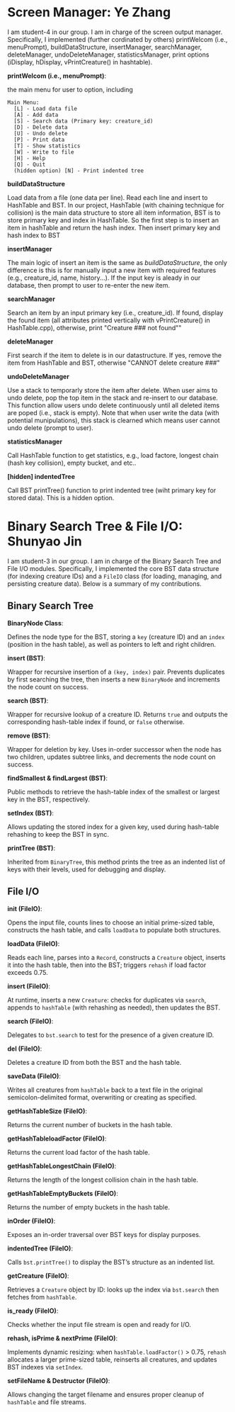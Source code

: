 # Screen Manager: Ye Zhang


I am student-4 in our group. I am in charge of the screen output manager. Specifically, I implemented (further cordinated by others) printWelcom (i.e., menuPrompt), buildDataStructure, insertManager, searchManager, deleteManager, undoDeleteManager, statisticsManager, print options (iDisplay, hDisplay, vPrintCreature() in hashtable).

**printWelcom (i.e., menuPrompt)**: 

the main menu for user to option, including 
```
Main Menu:
  [L] - Load data file
  [A] - Add data
  [S] - Search data (Primary key: creature_id)
  [D] - Delete data
  [U] - Undo delete
  [P] - Print data
  [T] - Show statistics
  [W] - Write to file
  [H] - Help
  [Q] - Quit
  (hidden option) [N] - Print indented tree
```

**buildDataStructure**

Load data from a file (one data per line). Read each line and insert to HashTable and BST. In our project, HashTable (with chaining technique for collision) is the main data structure to store all item information, BST is to store primary key and index in HashTable. So the first step is to insert an item in hashTable and return the hash index. Then insert primary key and hash index to BST

**insertManager**

The main logic of insert an item is the same as *buildDataStructure*, the only difference is this is for manually input a new item with required features (e.g., creature_id, name, history...). If the input key is aleady in our database, then prompt to user to re-enter the new item.

**searchManager**

Search an item by an input primary key (i.e., creature_id). If found, display the found item (all attributes printed vertically with vPrintCreature() in HashTable.cpp), otherwise, print "Creature ### not found""

**deleteManager**

First search if the item to delete is in our datastructure. If yes, remove the item from HashTable and BST, otherwise "CANNOT delete creature ###"

**undoDeleteManager**

Use a stack to temporarly store the item after delete. When user aims to undo delete, pop the top item in the stack and re-insert to our database. This function allow users undo delete continuously until all deleted items are poped (i.e., stack is empty). Note that when user write the data (with potential munipulations), this stack is clearned which means user cannot undo delete (prompt to user).

**statisticsManager**

Call HashTable function to get statistics, e.g., load factore, longest chain (hash key collision), empty bucket, and etc..

**[hidden] indentedTree**

Call BST printTree() function to print indented tree (wiht primary key for stored data). This is a hidden option.

# Binary Search Tree & File I/O: Shunyao Jin

I am student-3 in our group. I am in charge of the Binary Search Tree and File I/O modules. Specifically, I implemented the core BST data structure (for indexing creature IDs) and a `FileIO` class (for loading, managing, and persisting creature data). Below is a summary of my contributions.

## Binary Search Tree

**BinaryNode Class**:

Defines the node type for the BST, storing a `key` (creature ID) and an `index` (position in the hash table), as well as pointers to left and right children.

**insert (BST)**:

Wrapper for recursive insertion of a `(key, index)` pair. Prevents duplicates by first searching the tree, then inserts a new `BinaryNode` and increments the node count on success.

**search (BST)**:

Wrapper for recursive lookup of a creature ID. Returns `true` and outputs the corresponding hash-table index if found, or `false` otherwise.

**remove (BST)**:

Wrapper for deletion by key. Uses in-order successor when the node has two children, updates subtree links, and decrements the node count on success.

**findSmallest & findLargest (BST)**:

Public methods to retrieve the hash-table index of the smallest or largest key in the BST, respectively.

**setIndex (BST)**:

Allows updating the stored index for a given key, used during hash-table rehashing to keep the BST in sync.

**printTree (BST)**:

Inherited from `BinaryTree`, this method prints the tree as an indented list of keys with their levels, used for debugging and display.

## File I/O

**init (FileIO)**:

Opens the input file, counts lines to choose an initial prime-sized table, constructs the hash table, and calls `loadData` to populate both structures.

**loadData (FileIO)**:

Reads each line, parses into a `Record`, constructs a `Creature` object, inserts it into the hash table, then into the BST; triggers `rehash` if load factor exceeds 0.75.

**insert (FileIO)**:

At runtime, inserts a new `Creature`: checks for duplicates via `search`, appends to `hashTable` (with rehashing as needed), then updates the BST.

**search (FileIO)**:

Delegates to `bst.search` to test for the presence of a given creature ID.

**del (FileIO)**:

Deletes a creature ID from both the BST and the hash table.

**saveData (FileIO)**:

Writes all creatures from `hashTable` back to a text file in the original semicolon-delimited format, overwriting or creating as specified.

**getHashTableSize (FileIO)**:

Returns the current number of buckets in the hash table.

**getHashTableloadFactor (FileIO)**:

Returns the current load factor of the hash table.

**getHashTableLongestChain (FileIO)**:

Returns the length of the longest collision chain in the hash table.

**getHashTableEmptyBuckets (FileIO)**:

Returns the number of empty buckets in the hash table.

**inOrder (FileIO)**:

Exposes an in-order traversal over BST keys for display purposes.

**indentedTree (FileIO)**:

Calls `bst.printTree()` to display the BST’s structure as an indented list.

**getCreature (FileIO)**:

Retrieves a `Creature` object by ID: looks up the index via `bst.search` then fetches from `hashTable`.

**is_ready (FileIO)**:

Checks whether the input file stream is open and ready for I/O.

**rehash, isPrime & nextPrime (FileIO)**:

Implements dynamic resizing: when `hashTable.loadFactor()` > 0.75, `rehash` allocates a larger prime-sized table, reinserts all creatures, and updates BST indexes via `setIndex`.

**setFileName & Destructor (FileIO)**:

Allows changing the target filename and ensures proper cleanup of `hashTable` and file streams.
